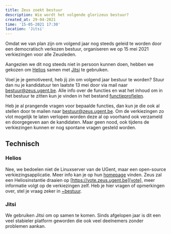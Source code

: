 ```yaml
---
title: Zeus zoekt bestuur
description: Wie wordt het volgende glorizeus bestuur?
created_at: 29-04-2021
time: '15-05-2021 17:30'
location: 'Jitsi'
---
```


Omdat we van plan zijn om volgend jaar nog steeds geleid te worden door een democratisch verkozen bestuur, organiseren we op 15 mei 2021 verkiezingen voor alle Zeusleden. 

Aangezien we dit nog steeds niet in persoon kunnen doen, hebben we gekozen om [Helios][helios] samen met [Jitsi][jitsi] te gebruiken. 

Voel je je gemotiveerd, heb jij zin om volgend jaar bestuur te worden? Stuur dan nu je kandidatuur ten laatste 13 mei door via mail naar bestuur@zeus.ugent.be.
Alle info over de functies en wat het inhoud om in het bestuur te zitten kun je vinden in het bestand [functieprofielen][functieprofielen].

Heb je al prangende vragen voor bepaalde functies, dan kun je die ook al stellen door te mailen naar bestuur@zeus.ugent.be.
Om de verkiezingen zo vlot mogelijk te laten verlopen worden deze al op voorhand ook verzameld en doorgegeven aan de kandidaten. Maar geen nood, ook tijdens de verkiezingen kunnen er nog spontane vragen gesteld worden.

## Technisch

### Helios

Nee, we bedoelen niet de Linuxserver van de UGent, maar een open-source verkiezingsapplicatie. Meer info kan je op hun [homepage][helios] vinden. Zeus zal een Heliosinstantie draaien op [https://vote.zeus.ugent.be][vote], meer informatie volgt op de verkiezingen zelf. Heb je hier vragen of opmerkingen over, stel je vraag zeker in [~bestuur][bestuur-mm].

### Jitsi

We gebruiken Jitsi om op samen te komen. Sinds afgelopen jaar is dit een veel stabieler platform geworden die ook veel deelnemers zonder problemen aankan.

[helios]: https://heliosvoting.org/
[jitsi]: https://meet.jit.si/zeusKiestEenGlorieZeusBestuur
[bestuur-mm]: https://mattermost.zeus.gent/zeus/channels/bestuur
[functieprofielen]: https://git.zeus.gent/bestuur/drive/-/blob/master/varia/functieprofielen.md
[vote]: https://vote.zeus.ugent.be
